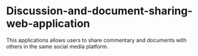 # Discussion-and-document-sharing-web-application
This applications allows users to share commentary and documents with others in the same social media platform. 
